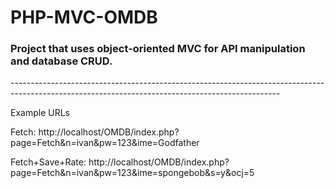 # PHP-MVC-OMDB
<h3>Project that uses object-oriented MVC for API manipulation and database CRUD.</h3>
-------------------------------------------------------------------------------------------------------------------------------------------------

Example URLs

Fetch: http://localhost/OMDB/index.php?page=Fetch&n=ivan&pw=123&ime=Godfather


Fetch+Save+Rate: http://localhost/OMDB/index.php?page=Fetch&n=ivan&pw=123&ime=spongebob&s=y&ocj=5


